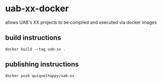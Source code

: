 # uab-xx-docker
allows UAB's XX projects to be compiled and executed via docker images

## build instructions
``docker build --tag uab-xx .``

## publishing instructions
``docker push quiquelhappy/uab-xx``